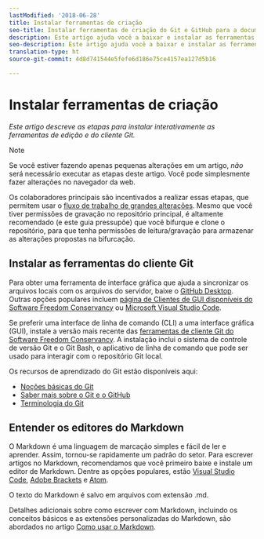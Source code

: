 ```yaml
---
lastModified: '2018-06-28'
title: Instalar ferramentas de criação
seo-title: Instalar ferramentas de criação do Git e GitHub para a documentação da Adobe
description: Este artigo ajuda você a baixar e instalar as ferramentas do cliente necessárias para Git/GitHub e para editar arquivos Markdown.
seo-description: Este artigo ajuda você a baixar e instalar as ferramentas do cliente necessárias para Git/GitHub e para editar arquivos Markdown para a documentação da Adobe.
translation-type: ht
source-git-commit: 4d8d741544e5fefe6d186e75ce4157ea127d5b16

---
```


# Instalar ferramentas de criação

*Este artigo descreve as etapas para instalar interativamente as ferramentas de edição e do cliente Git.*

>[!NOTE]
> Se você estiver fazendo apenas pequenas alterações em um artigo, *não* será necessário executar as etapas deste artigo. Você pode simplesmente fazer alterações no navegador da web.
>
> Os colaboradores principais são incentivados a realizar essas etapas, que permitem usar o [fluxo de trabalho de grandes alterações](local-repo.md). Mesmo que você tiver permissões de gravação no repositório principal, é altamente recomendado (e este guia pressupõe) que você bifurque e clone o repositório, para que tenha permissões de leitura/gravação para armazenar as alterações propostas na bifurcação.

## Instalar as ferramentas do cliente Git

Para obter uma ferramenta de interface gráfica que ajuda a sincronizar os arquivos locais com os arquivos do servidor, baixe o [GitHub Desktop](https://desktop.github.com/). Outras opções populares incluem [página de Clientes de GUI disponíveis do Software Freedom Conservancy](https://git-scm.com/downloads/guis) ou [Microsoft Visual Studio Code](https://www.visualstudio.com/products/code-vs.aspx).

Se preferir uma interface de linha de comando (CLI) a uma interface gráfica (GUI), instale a versão mais recente das [ferramentas de cliente Git do Software Freedom Conservancy](https://git-scm.com/downloads). A instalação inclui o sistema de controle de versão Git e o Git Bash, o aplicativo de linha de comando que pode ser usado para interagir com o repositório Git local.

Os recursos de aprendizado do Git estão disponíveis aqui:

* [Noções básicas do Git](https://git-scm.com/book/en/v2/Getting-Started-Git-Basics)
* [Saber mais sobre o Git e o GitHub](https://help.github.com/articles/good-resources-for-learning-git-and-github/)
* [Terminologia do Git](https://help.github.com/articles/github-glossary)

## Entender os editores do Markdown

O Markdown é uma linguagem de marcação simples e fácil de ler e aprender. Assim, tornou-se rapidamente um padrão do setor. Para escrever artigos no Markdown, recomendamos que você primeiro baixe e instale um editor de Markdown. Dentre as opções populares, estão [Visual Studio Code](https://code.visualstudio.com/), [Adobe Brackets](https://brackets.io) e [Atom](https://atom.io).

O texto do Markdown é salvo em arquivos com extensão .md.

Detalhes adicionais sobre como escrever com Markdown, incluindo os conceitos básicos e as extensões personalizadas do Markdown, são abordados no artigo [Como usar o Markdown](../writing-essentials/markdown.md).

<!--
## Adobe Docs Authoring Pack

Install the Docs Authoring Pack. This set of extensions includes basic authoring assistance for help when writing Markdown, and a preview feature, so that you can see what the Markdown looks like in the style of the docs.adobe.com site.

Link when available
-->
